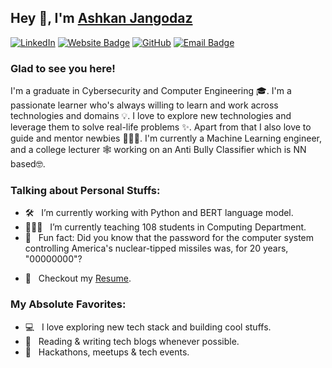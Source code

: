
## Hey 👋, I'm [Ashkan Jangodaz](https://alum.sharif.edu/~ashkan.jangodaz/)

[![LinkedIn](https://img.shields.io/badge/-LinkedIn-0e76a8?style=flat-square&logo=Linkedin&logoColor=white)](https://www.linkedin.com/in/ashkanjangodaz/)
[![Website Badge](https://img.shields.io/badge/Website-3b5998?style=flat-square&logo=google-chrome&logoColor=white)](https://alum.sharif.edu/~ashkan.jangodaz/)
[![GitHub](https://img.shields.io/badge/-GitHub-181717?style=flat-square&logo=GitHub&logoColor=white)](https://github.com/AshkanJZ623)
[![Email Badge](https://img.shields.io/badge/-Email-c14438?style=flat-square&logo=Gmail&logoColor=white&link=mailto:ashkan.jangodaz@gmail.com)](mailto:ashkan.jangodaz@gmail.com)


### Glad to see you here! 

I'm a graduate in Cybersecurity and Computer Engineering 🎓. I'm a passionate learner who's always willing to learn and work across technologies and domains 💡. I love to explore new technologies and leverage them to solve real-life problems ✨. Apart from that I also love to guide and mentor newbies 👨🏻‍💻. I'm currently a Machine Learning engineer, and a college lecturer 🕸️ working on an Anti Bully Classifier which is NN based🤓.

### Talking about Personal Stuffs:

- 🛠 &nbsp; I’m currently working with Python and BERT language model.
- 👨🏻‍💻 &nbsp;  I’m currently teaching 108 students in Computing Department.
- 👾 &nbsp; Fun fact: Did you know that the password for the computer system controlling America's nuclear-tipped missiles was, for 20 years, "00000000"?
<!-- - 📫 &nbsp; How to reach me: ashkan.jangodaz@gmail.com. -->
<!-- - 📝 &nbsp; Checkout my [Resume](https://github.com/iampavangandhi/iampavangandhi/blob/master/resume.pdf). -->
- 📝 &nbsp; Checkout my [Resume](https://drive.google.com/file/d/1KdHTOSVj_tEDmkyPWa093oKwSXR69qrx/view?usp=share_link).

### My Absolute Favorites:

- 💻 &nbsp; I love exploring new tech stack and building cool stuffs.
- 📰 &nbsp; Reading & writing tech blogs whenever possible.
- 🍕 &nbsp; Hackathons, meetups & tech events.


<div align="center">


</div>
